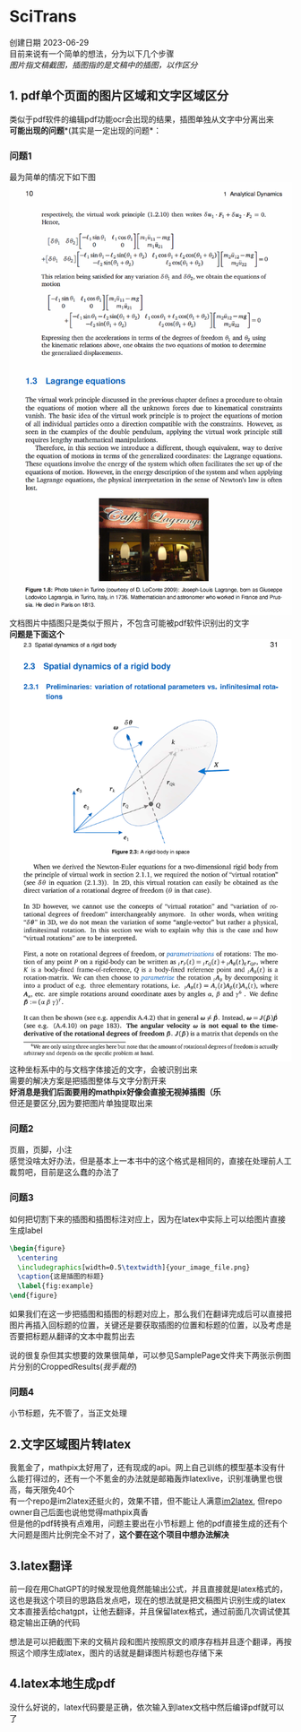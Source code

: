# SciTrans
创建日期 2023-06-29  
目前来说有一个简单的想法，分为以下几个步骤  
*图片指文稿截图，插图指的是文稿中的插图，以作区分*  
## 1. pdf单个页面的图片区域和文字区域区分  
类似于pdf软件的编辑pdf功能ocr会出现的结果，插图单独从文字中分离出来  
**可能出现的问题***(其实是一定出现的问题*：   
### 问题1  
最为简单的情况下如下图  
![page_1](SamplePages/page_1/page_1.png)  
文档图片中插图只是类似于照片，不包含可能被pdf软件识别出的文字  
**问题是下面这个**    
![page_2](SamplePages/page_2/page_2.png)  
这种坐标系中的与文档字体接近的文字，会被识别出来  
需要的解决方案是把插图整体与文字分割开来  
**好消息是我们后面要用的mathpix好像会直接无视掉插图（乐**  
但还是要区分,因为要把图片单独提取出来  

### 问题2  
页眉，页脚，小注  
感觉没啥太好办法，但是基本上一本书中的这个格式是相同的，直接在处理前人工裁剪吧，目前是这么蠢的办法了  

### 问题3  
如何把切割下来的插图和插图标注对应上，因为在latex中实际上可以给图片直接生成label  
```latex
\begin{figure}
  \centering
  \includegraphics[width=0.5\textwidth]{your_image_file.png}
  \caption{这是插图的标题}
  \label{fig:example}
\end{figure}
```
如果我们在这一步把插图和插图的标题对应上，那么我们在翻译完成后可以直接把图片再插入回标题的位置，关键还是要获取插图的位置和标题的位置，以及考虑是否要把标题从翻译的文本中裁剪出去  

说的很复杂但其实想要的效果很简单，可以参见SamplePage文件夹下两张示例图片分别的CroppedResults(*我手裁的*)  


### 问题4  
小节标题，先不管了，当正文处理  

## 2.文字区域图片转latex  
我氪金了，mathpix太好用了，还有现成的api。网上自己训练的模型基本没有什么能打得过的，还有一个不氪金的办法就是邮箱轰炸latexlive，识别准确里也很高，每天限免40个   
有一个repo是im2latex还挺火的，效果不错，但不能让人满意[im2latex](https://github.com/kingyiusuen/image-to-latex), 但repo owner自己后面也说他觉得mathpix真香  
但是他的pdf转换有点难用，问题主要出在小节标题上
他的pdf直接生成的还有个大问题是图片比例完全不对了，**这个要在这个项目中想办法解决**  

## 3.latex翻译  
前一段在用ChatGPT的时候发现他竟然能输出公式，并且直接就是latex格式的，这也是我这个项目的思路启发点吧，现在的想法就是把文稿图片识别生成的latex文本直接丢给chatgpt，让他去翻译，并且保留latex格式，通过前面几次调试使其稳定输出正确的代码  

想法是可以把截图下来的文稿片段和图片按照原文的顺序存档并且逐个翻译，再按照这个顺序生成latex，图片的话就是翻译图片标题也存储下来  


## 4.latex本地生成pdf  
没什么好说的，latex代码要是正确，依次输入到latex文档中然后编译pdf就可以了  

 
